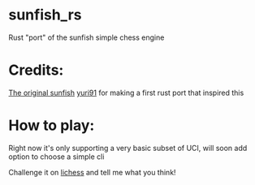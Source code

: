 # sunfish_rs
Rust "port" of the sunfish simple chess engine

# Credits:
[The original sunfish](https://github.com/thomasahle/sunfish)
[yuri91](https://github.com/yuri91) for making a first rust port that inspired this

# How to play:
Right now it's only supporting a very basic subset of UCI, will soon add option to choose a simple cli

Challenge it on [lichess](https://lichess.org/@/sunfish_rs) and tell me what you think!
